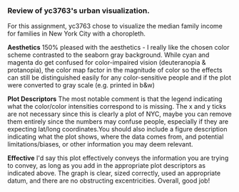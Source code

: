 ### Review of yc3763's urban visualization.

For this assignment, yc3763 chose to visualize the median family income for families in New York City with a choropleth. 

**Aesthetics**
150% pleased with the aesthetics - I really like the chosen color scheme contrasted to the seaborn gray background.
While cyan and magenta do get confused for color-impaired vision (deuteranopia & protanopia), the color map factor in the magnitude of color so the effects can still be distinguished easily for any color-sensitive people and if the plot were converted to gray scale (e.g. printed in b&w)

**Plot Descriptors**
The most notable comment is that the legend indicating what the color/color intensities correspond to is missing. The x and y ticks are not necessary since this is clearly a plot of NYC, maybe you can remove them entirely since the numbers may confuse people, especially if they are expecting lat/long coordinates.You should also include a figure description indicating what the plot shows, where the data comes from, and potential limitations/biases, or other information you may deem relevant.

**Effective**
I'd say this plot effectively conveys the information you are trying to convey, as long as you add in the appropriate plot descriptors as indicated above. The graph is clear, sized correctly, used an appropriate datum, and there are no obstructing excentricities.
Overall, good job!

